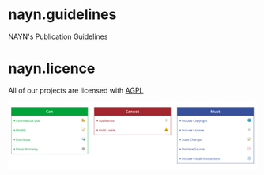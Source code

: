 # nayn.guidelines
NAYN's Publication Guidelines


# nayn.licence

All of our projects are licensed with [AGPL](https://tldrlegal.com/license/gnu-affero-general-public-license-v3-(agpl-3.0))

![AGPL](license.png)

